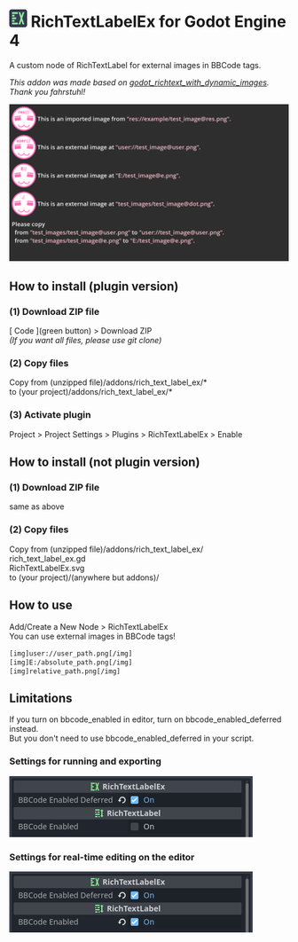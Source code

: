 # <img src="icon.png" width="32" alt="addon icon"> RichTextLabelEx for Godot Engine 4
A custom node of RichTextLabel for external images in BBCode tags.

*This addon was made based on
[godot_richtext_with_dynamic_images](https://github.com/fahrstuhl/godot_richtext_with_dynamic_images).
Thank you fahrstuhl!*

![screenshot](screenshots/screenshot.png)

## How to install (plugin version)

### (1) Download ZIP file
\[ Code \](green button) &gt; Download ZIP  
*(If you want all files, please use git clone)*

### (2) Copy files
Copy from (unzipped file)/addons/rich_text_label_ex/*  
to (your project)/addons/rich_text_label_ex/*

### (3) Activate plugin
Project &gt; Project Settings &gt; Plugins &gt; RichTextLabelEx &gt; Enable

## How to install (not plugin version)

### (1) Download ZIP file
same as above

### (2) Copy files
Copy from (unzipped file)/addons/rich_text_label_ex/  
rich_text_label_ex.gd  
RichTextLabelEx.svg  
to (your project)/(anywhere but addons)/

## How to use
Add/Create a New Node &gt; RichTextLabelEx  
You can use external images in BBCode tags!

```
[img]user://user_path.png[/img]
[img]E:/absolute_path.png[/img]
[img]relative_path.png[/img]
```

## Limitations
If you turn on bbcode_enabled in editor, turn on bbcode_enabled_deferred instead.  
But you don't need to use bbcode_enabled_deferred in your script.

### Settings for running and exporting
![settings_for_running](screenshots/settings_for_running.png)

### Settings for real-time editing on the editor
![settings_for_editing](screenshots/settings_for_editing.png)
